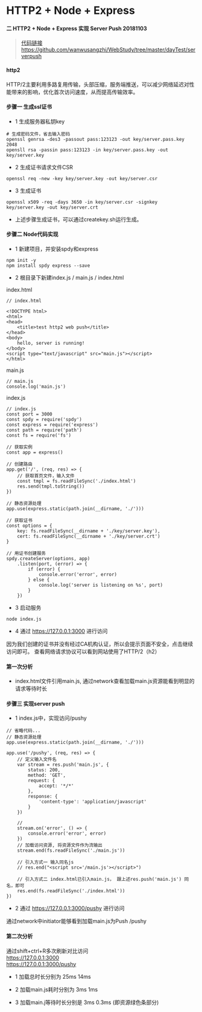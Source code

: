 # HTTP2 + Node + Express

#### 二  HTTP2 + Node + Express 实现 Server Push 20181103

> [代码链接](https://github.com/wanwusangzhi/WebStudy/tree/master/dayTest/serverpush) https://github.com/wanwusangzhi/WebStudy/tree/master/dayTest/serverpush 

#### http2
HTTP/2主要利用多路复用传输，头部压缩，服务端推送，可以减少网络延迟对性能带来的影响，优化首次访问速度，从而提高传输效率。

#### 步骤一 生成ssl证书
* 1 生成服务器私钥key
```
# 生成密码文件，省去输入密码
openssl genrsa -des3 -passout pass:123123 -out key/server.pass.key 2048
opensll rsa -passin pass:123123 -in key/server.pass.key -out key/server.key
```

* 2 生成证书请求文件CSR
```
openssl req -new -key key/server.key -out key/server.csr
```

* 3 生成证书
```
openssl x509 -req -days 3650 -in key/server.csr -signkey key/server.key -out key/server.crt
```

* 上述步骤生成证书，可以通过createkey.sh运行生成。

#### 步骤二 Node代码实现
* 1 新建项目，并安装spdy和express
```
npm init -y 
npm install spdy express --save 
```

* 2 根目录下新建index.js / main.js / index.html  

index.html

```
// index.html

<!DOCTYPE html>
<html>
<head>
    <title>test http2 web push</title>
</head>
<body>
	hello, server is running!
</body>
<script type="text/javascript" src="main.js"></script>
</html>
```

main.js
```
// main.js
console.log('main.js')
```

index.js
```
// index.js
const port = 3000
const spdy = require('spdy')
const express = require('express')
const path = require('path')
const fs = require('fs')

// 获取实例
const app = express()

// 创建路由
app.get('/', (req, res) => {
	// 获取首页文件，输入文件
	const tmpl = fs.readFileSync('./index.html')
	res.send(tmpl.toString())
})

// 静态资源处理
app.use(express.static(path.join(__dirname, './')))

// 获取证书
const options = {
	key: fs.readFileSync(__dirname + './key/server.key'),
	cert: fs.readFileSync(__dirname + './key/server.crt')
}

// 用证书创建服务
spdy.createServer(options, app)
	.listen(port, (error) => {
		if (error) {
			console.error('error', error)
		} else {
			console.log('server is listening on %s', port)
		}
	})
```

* 3 启动服务
```
node index.js
```

* 4 通过 https://127.0.0.1:3000 进行访问

因为我们创建的证书并没有经过CA机构认证，所以会提示页面不安全，点击继续访问即可。 查看网络请求协议可以看到网站使用了HTTP/2（h2）

#### 第一次分析
* index.html文件引用main.js, 通过network查看加载main.js资源能看到明显的请求等待时长  

#### 步骤三 实现server push
* 1 index.js中，实现访问/pushy

```
// 省略代码...
// 静态资源处理
app.use(express.static(path.join(__dirname, './')))

app.use('/pushy', (req, res) => {
	// 定义输入文件名
	var stream = res.push('main.js', {
		status: 200,
		method: 'GET',
		request: {
			accept: '*/*'
		},
		response: {
			'content-type': 'application/javascript'
		}
	})

	// 
	stream.on('error', () => {
		console.error('error', error)	
	})
	// 加载访问资源, 将资源文件作为流输出
	stream.end(fs.readFileSync('./main.js'))

	// 引入方式一 输入同名js
	// res.end("<script src='/main.js'></script>")

	// 引入方式二 index.html已引入main.js， 跟上述res.push('main.js') 同名，即可
	res.end(fs.readFileSync('./index.html'))
})

```

* 2 通过 https://127.0.0.1:3000/pushy 进行访问

通过network中initiator能够看到加载main.js为Push /pushy

#### 第二次分析
通过shift+ctrl+R多次刷新对比访问  
https://127.0.0.1:3000  
https://127.0.0.1:3000/pushy  

* 1 加载总时长分别为 25ms 14ms  

* 2 加载main.js耗时分别为 3ms 1ms 

* 3 加载main.j等待时长分别是 3ms 0.3ms (即资源绿色条部分)



















